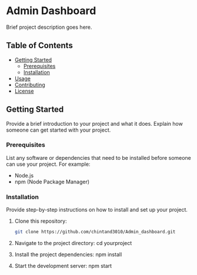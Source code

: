 # Admin Dashboard

Brief project description goes here.

## Table of Contents

- [Getting Started](#getting-started)
  - [Prerequisites](#prerequisites)
  - [Installation](#installation)
- [Usage](#usage)
- [Contributing](#contributing)
- [License](#license)

## Getting Started

Provide a brief introduction to your project and what it does. Explain how someone can get started with your project. 

### Prerequisites

List any software or dependencies that need to be installed before someone can use your project. For example:

- Node.js
- npm (Node Package Manager)

### Installation

Provide step-by-step instructions on how to install and set up your project. 

1. Clone this repository:

   ```bash
   git clone https://github.com/chintand3010/Admin_dashboard.git

2. Navigate to the project directory:
cd yourproject

3. Install the project dependencies:
npm install

4. Start the development server:
npm start

